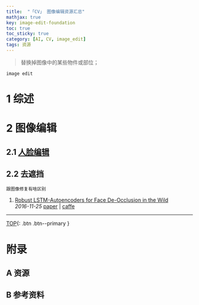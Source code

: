 ```yaml
---
title:  "「CV」 图像编辑资源汇总"
mathjax: true
key: image-edit-foundation
toc: true
toc_sticky: true
category: [AI, CV, image_edit]
tags: 资源
---
```

<span id='head'></span>  
>替换掉图像中的某些物件或部位；    

`image edit`   

<!--more-->  

# 1 综述

# 2 图像编辑

## 2.1 [人脸编辑](/ai/cv/human/facial_attribute_editing/foundation)

## 2.2 去遮挡
`跟图像修复有啥区别` 
1.  [Robust LSTM-Autoencoders for Face De-Occlusion in the Wild](http://cn.arxiv.org/abs/1612.08534)   
*2016-11-25* [paper](https://arxiv.org/abs/1612.08534) | [caffe](https://github.com/zhaofang0627/face-deocc-lstm)        

-------------------  
[TOP](#head){: .btn .btn--primary }



# 附录
## A 资源
## B 参考资料
